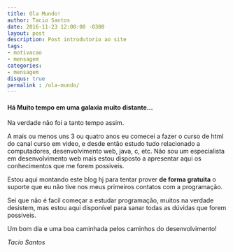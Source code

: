 ```yaml
---
title: Ola Mundo!
author: Tacio Santos
date: 2016-11-23 12:00:00 -0300
layout: post
description: Post introdutorio ao site
tags: 
- motivacao
- mensagem
categories:
- mensagem
disqus: true
permalink : /ola-mundo/
---
```


#### Há Muito tempo em uma galaxia muito distante...

Na verdade não foi a tanto tempo assim.

A mais ou menos uns 3 ou quatro anos eu comecei a fazer o curso de html do canal curso em video, e desde então estudo tudo relacionado a computadores, desenvolvimento web, java, c, etc. Não sou um especialista em desenvolvimento web mais estou disposto a apresentar aqui os conhecimentos que me forem possiveis.

Estou aqui montando este blog hj para tentar prover **de forma gratuita** o suporte que eu não tive nos meus primeiros contatos com a programação.

Sei que não é facil começar a estudar programação, muitos na verdade desistem, mas estou aqui disponível para sanar todas as dúvidas que forem possiveis.

Um bom dia e uma boa caminhada pelos caminhos do desenvolvimento!

*Tacio Santos*
